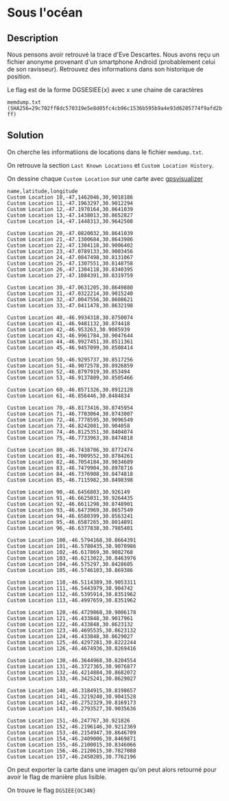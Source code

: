 # Sous l'océan

## Description

Nous pensons avoir retrouvé la trace d'Eve Descartes. Nous avons reçu un fichier anonyme provenant d'un smartphone Android (probablement celui de son ravisseur). Retrouvez des informations dans son historique de position.

Le flag est de la forme DGSESIEE{x} avec x une chaine de caractères

`memdump.txt (SHA256=29c702ff8dc570319e5e8d05fc4cb96c1536b595b9a4e93d6205774f9afd2bff)`

## Solution

On cherche les informatiions de locations dans le fichier `memdump.txt`.

On retrouve la section `Last Known Locations` et `Custom Location History`.

On dessine chaque `Custom Location` sur une carte avec [gpsvisualizer](https://www.gpsvisualizer.com/)
```
name,latitude,longitude
Custom Location 10,-47,1462046,30,9018186
Custom Location 11,-47.1963297,30.9012294
Custom Location 12,-47.1970164,30.8641039
Custom Location 13,-47.1438013,30.8652827
Custom Location 14,-47.1448313,30.9642508

Custom Location 20,-47.0820032,30.8641039
Custom Location 21,-47.1300684,30.8643986
Custom Location 22,-47.1304118,30.9006402
Custom Location 23,-47.0789133,30.9003456
Custom Location 24,-47.0847498,30.8131067
Custom Location 25,-47.1307551,30.8148758
Custom Location 26,-47.1304118,30.8340395
Custom Location 27,-47.1084391,30.8319759

Custom Location 30,-47.0631205,30.8649880
Custom Location 31,-47.0322214,30.9015240
Custom Location 32,-47.0047556,30.8608621
Custom Location 33,-47.0411478,30.8632198

Custom Location 40,-46.9934318,30.8750074
Custom Location 41,-46.9481132,30.874418
Custom Location 42,-46.953263,30.9085939
Custom Location 43,-46.9961784,30.9047644
Custom Location 44,-46.9927451,30.8511361
Custom Location 45,-46.9457099,30.8508414

Custom Location 50,-46.9295737,30.8517256
Custom Location 51,-46.9072578,30.8926859
Custom Location 52,-46.8797919,30.853494
Custom Location 53,-46.9137809,30.8505466

Custom Location 60,-46.8571326,30.8912128
Custom Location 61,-46.856446,30.8484834

Custom Location 70,-46.8173416,30.8745954
Custom Location 71,-46.7703064,30.8743007
Custom Location 72,-46.7778595,30.9096549
Custom Location 73,-46.8242081,30.904058
Custom Location 74,-46.8125351,30.8404074
Custom Location 75,-46.7733963,30.8474818

Custom Location 80,-46.7438706,30.8772474
Custom Location 81,-46.7009552,30.8784261
Custom Location 82,-46.7054184,30.9034689
Custom Location 83,-46.7479904,30.8978716
Custom Location 84,-46.7376908,30.8474818
Custom Location 85,-46.7115982,30.8498398

Custom Location 90,-46.6456803,30.926149
Custom Location 91,-46.6625031,30.9264435
Custom Location 92,-46.6611298,30.8748901
Custom Location 93,-46.6473969,30.8657549
Custom Location 94,-46.6580399,30.8563241
Custom Location 95,-46.6587265,30.8014891
Custom Location 96,-46.6377838,30.7985401

Custom Location 100,-46.5794168,30.8664391
Custom Location 101,-46.5780435,30.9070986
Custom Location 102,-46.617869,30.9082768
Custom Location 103,-46.6213022,30.8463976
Custom Location 104,-46.575297,30.8428605
Custom Location 105,-46.5746103,30.869386

Custom Location 110,-46.5114389,30.9053311
Custom Location 111,-46.5443979,30.904742
Custom Location 112,-46.5395914,30.8351962
Custom Location 113,-46.4997659,30.8351962

Custom Location 120,-46.4729868,30.9006178
Custom Location 121,-46.433848,30.9017961
Custom Location 122,-46.433848,30.8623132
Custom Location 123,-46.4695535,30.8623132
Custom Location 124,-46.433848,30.8629027
Custom Location 125,-46.4297281,30.8222244
Custom Location 126,-46.4674936,30.8269416

Custom Location 130,-46.3644968,30.8204554
Custom Location 131,-46.3727365,30.9076877
Custom Location 132,-46.4214884,30.8682072
Custom Location 133,-46.3425241,30.8629027

Custom Location 140,-46.3184915,30.8198657
Custom Location 141,-46.3219248,30.9041528
Custom Location 142,-46.2752329,30.8169173
Custom Location 143,-46.2793527,30.9035636

Custom Location 151,-46.247767,30.921826
Custom Location 152,-46.2196146,30.9212369
Custom Location 153,-46.2154947,30.8646709
Custom Location 154,-46.2409006,30.8469871
Custom Location 155,-46.2100015,30.8346066
Custom Location 156,-46.2120615,30.7827088
Custom Location 157,-46.2450205,30.7762196
```
On peut exporter la carte dans une imagen qu'on peut alors retourné pour avoir le flag de manière plus lisible.

On trouve le flag `DGSIEE{OC34N}`